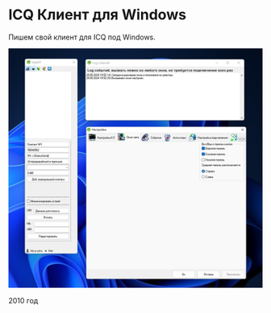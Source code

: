 # ICQ Клиент для Windows

Пишем свой клиент для ICQ под Windows.

![Main screen](https://github.com/agrebnevru/my_icq/raw/master/screen1.jpg)

2010 год
